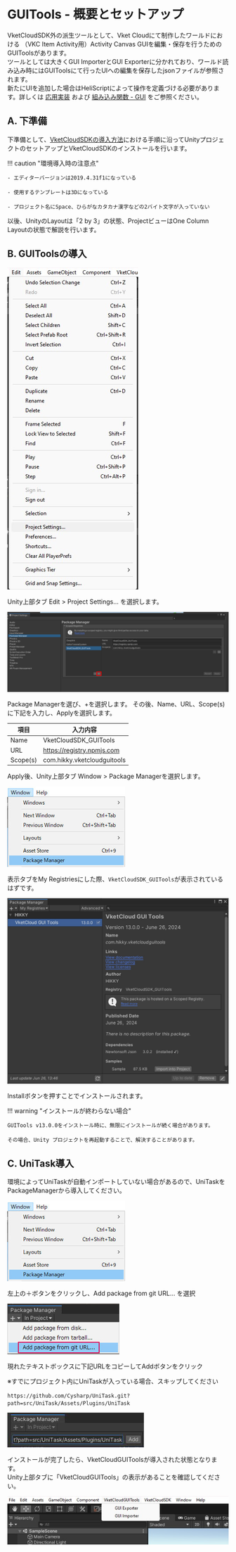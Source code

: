 # GUITools - 概要とセットアップ

VketCloudSDK外の派生ツールとして、Vket Cloudにて制作したワールドにおける （VKC Item Activity用）Activity Canvas GUIを編集・保存を行うためのGUIToolsがあります。<br>
ツールとしては大きくGUI ImporterとGUI Exporterに分かれており、ワールド読み込み時にはGUIToolsにて行ったUIへの編集を保存したjsonファイルが参照されます。<br>
新たにUIを追加した場合はHeliScriptによって操作を定義づける必要があります。詳しくは [応用実装](AdvancedUse.md) および [組み込み関数 - GUI](../hs/hs_system_function_gui.md) をご参照ください。

## A. 下準備

下準備として、[VketCloudSDKの導入方法](../AboutVketCloudSDK/SetupSDK_external.md)における手順に沿ってUnityプロジェクトのセットアップとVketCloudSDKのインストールを行います。

!!! caution "環境導入時の注意点"

    - エディターバージョンは2019.4.31f1になっている

    - 使用するテンプレートは3Dになっている

    - プロジェクト名にSpace、ひらがなカタカナ漢字などの2バイト文字が入っていない

以後、UnityのLayoutは「2 by 3」の状態、ProjectビューはOne Column Layoutの状態で解説を行います。

## B. GUIToolsの導入

![GUITools_Setup_01](img/GUITools_Setup_01.jpg)

Unity上部タブ Edit > Project Settings… を選択します。

![GUITools_Setup_02](img/GUITools_Setup_02.jpg)

Package Managerを選び、+を選択します。
その後、Name、URL、Scope(s)に下記を入力し、Applyを選択します。

| 項目 | 入力内容 |
| ---- | ---- |
| Name | VketCloudSDK_GUITools |
| URL  | https://registry.npmjs.com |
| Scope(s) | com.hikky.vketcloudguitools |

Apply後、Unity上部タブ Window > Package Managerを選択します。

![GUITools_Setup_03](img/GUITools_Setup_03.jpg)

表示タブをMy Registriesにした際、`VketCloudSDK_GUITools`が表示されているはずです。

![GUITools_Setup_04](img/GUITools_Setup_04.jpg)

Installボタンを押すことでインストールされます。

!!! warning "インストールが終わらない場合"

    GUITools v13.0.0をインストール時に、無限にインストールが続く場合があります。

    その場合、Unity プロジェクトを再起動することで、解決することがあります。


## C. UniTask導入

環境によってUniTaskが自動インポートしていない場合があるので、UniTaskをPackageManagerから導入してください。

![GUITools_Setup_03](img/GUITools_Setup_03.jpg)

左上の＋ボタンをクリックし、Add package from git URL… を選択

![GUITools_Setup_06](img/GUITools_Setup_06.jpg)

現れたテキストボックスに下記URLをコピーしてAddボタンをクリック

※すでにプロジェクト内にUniTaskが入っている場合、スキップしてください

`https://github.com/Cysharp/UniTask.git?path=src/UniTask/Assets/Plugins/UniTask`

![GUITools_Setup_07](img/GUITools_Setup_07.jpg)

インストールが完了したら、VketCloudGUIToolsが導入された状態となります。  
Unity上部タブに「VketCloudGUITools」の表示があることを確認してください。

![GUITools_Setup_05](img/GUITools_Setup_05.jpg)
